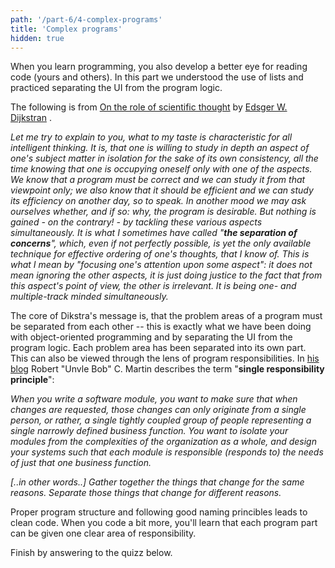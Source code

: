 ```yaml
---
path: '/part-6/4-complex-programs'
title: 'Complex programs'
hidden: true
---
```



<!-- Ohjelmointia harjoitellessa kehittyy luomiensa ohjelmien (sekä muiden luomien ohjelmien) tarkastelussa. Tässä osassa syvennyttiin listojen käyttöön sekä harjoiteltiin käyttöliittymän eriyttämistä sovelluksen logiikasta. -->
When you learn programming, you also develop a better eye for reading code (yours and others).
In this part we understood the use of lists and practiced separating the UI from the program logic.

<!-- Seuraava katkelma on [Edsger W. Dijkstran](https://en.wikipedia.org/wiki/Edsger_W._Dijkstra) artikkelista [On the role of scientific thought](https://www.cs.utexas.edu/users/EWD/ewd04xx/EWD447.PDF). -->
The following is from  [On the role of scientific thought](https://www.cs.utexas.edu/users/EWD/ewd04xx/EWD447.PDF) by [Edsger W. Dijkstran](https://en.wikipedia.org/wiki/Edsger_W._Dijkstra) .


_Let me try to explain to you, what to my taste is characteristic for all intelligent thinking. It is, that one is willing to study in depth an aspect of one's subject matter in isolation for the sake of its own consistency, all the time knowing that one is occupying oneself only with one of the aspects. We know that a program must be correct and we can study it from that viewpoint only; we also know that it should be efficient and we can study its efficiency on another day, so to speak. In another mood we may ask ourselves whether, and if so: why, the program is desirable. But nothing is gained - on the contrary! - by tackling these various aspects simultaneously. It is what I sometimes have called "**the separation of concerns**", which, even if not perfectly possible, is yet the only available technique for effective ordering of one's thoughts, that I know of. This is what I mean by "focusing one's attention upon some aspect": it does not mean ignoring the other aspects, it is just doing justice to the fact that from this aspect's point of view, the other is irrelevant. It is being one- and multiple-track minded simultaneously._

<!-- Dijkstran kirjoitelman ydinajatus on se, että ohjelmissa olevat huolenaiheet tulee erottaa toisistaan -- olemme tehneet juuri tätä olio-ohjelmoinnissa sekä käyttöliittymän ja sovelluslogiikan erottamisessa. Kukin huolenaihe on jaettu omaan osaan. Tätä voidaan tarkastella myös ohjelmien vastuiden näkökulmasta. Robert "Uncle Bob" C. Martin kuvaa [blogissaan](https://8thlight.com/blog/uncle-bob/2014/05/08/SingleReponsibilityPrinciple.html) termiä "**single responsibility principle**" seuraavasti. -->
The core of Dikstra's message is, that the problem areas of a program must be separated from each other -- this is exactly what we have been doing with object-oriented programming and by separating the UI from the program logic. Each problem area has been separated into its own part.
This can also be viewed through the lens of program responsibilities. In [his blog](https://8thlight.com/blog/uncle-bob/2014/05/08/SingleReponsibilityPrinciple.html) Robert "Unvle Bob" C. Martin describes the term "**single responsibility principle**":

_When you write a software module, you want to make sure that when changes are requested, those changes can only originate from a single person, or rather, a single tightly coupled group of people representing a single narrowly defined business function. You want to isolate your modules from the complexities of the organization as a whole, and design your systems such that each module is responsible (responds to) the needs of just that one business function._

_[..in other words..] Gather together the things that change for the same reasons. Separate those things that change for different reasons._

<!-- Selkeys ohjelmaan luodaan sopivalla ohjelman rakenteella sekä nimeämiskäytänteiden seuraamisella. Opit ohjelmoidessasi että jokaiselle ohjelman osalle voidaan määritellä yksi selkeä vastuu. -->
Proper program structure and following good naming princibles leads to clean code. When you code a bit more, you'll learn that each program part can be given one clear area of responsibility.

<!-- Vastaa vielä alla olevaan kyselyyn. -->
Finish by answering to the quizz below.


<quiznator id='5c571494017ffc13eddca70b'></quiznator>
